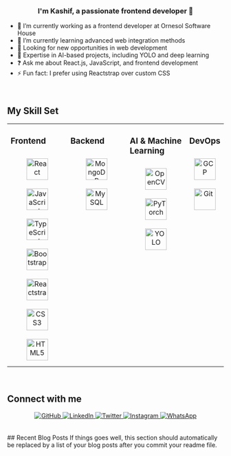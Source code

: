 <div align="center">
<!--   <img src="https://rishavanand.github.io/static/images/greetings.gif" align="center" style="width: 100%" /> -->
</div>  

### <div align="center">I'm Kashif, a passionate frontend developer 🚀</div>  

- 🔭 I’m currently working as a frontend developer at Ornesol Software House  
- 🌱 I’m currently learning advanced web integration methods  
- 💼 Looking for new opportunities in web development  
- 🎯 Expertise in AI-based projects, including YOLO and deep learning  
- ❓ Ask me about React.js, JavaScript, and frontend development  
- ⚡ Fun fact: I prefer using Reactstrap over custom CSS  

<br/>

## My Skill Set  
<table><tr><td valign="top" width="33%">

### Frontend  
<div align="center">  
<a href="https://reactjs.org/" target="_blank"><img style="margin: 10px" src="https://profilinator.rishav.dev/skills-assets/react-original-wordmark.svg" alt="React" height="50" /></a>  
<a href="https://www.javascript.com/" target="_blank"><img style="margin: 10px" src="https://profilinator.rishav.dev/skills-assets/javascript-original.svg" alt="JavaScript" height="50" /></a>  
<a href="https://www.typescriptlang.org/" target="_blank"><img style="margin: 10px" src="https://profilinator.rishav.dev/skills-assets/typescript-original.svg" alt="TypeScript" height="50" /></a>  
<a href="https://getbootstrap.com/" target="_blank"><img style="margin: 10px" src="https://profilinator.rishav.dev/skills-assets/bootstrap-plain.svg" alt="Bootstrap" height="50" /></a>  
<a href="https://reactstrap.github.io/" target="_blank"><img style="margin: 10px" src="https://reactstrap.github.io/logo.svg" alt="Reactstrap" height="50" /></a>  
<a href="https://www.w3schools.com/css/" target="_blank"><img style="margin: 10px" src="https://profilinator.rishav.dev/skills-assets/css3-original-wordmark.svg" alt="CSS3" height="50" /></a>  
<a href="https://en.wikipedia.org/wiki/HTML5" target="_blank"><img style="margin: 10px" src="https://profilinator.rishav.dev/skills-assets/html5-original-wordmark.svg" alt="HTML5" height="50" /></a>  
</div>

</td><td valign="top" width="33%">

### Backend  
<div align="center">  
<a href="https://www.mongodb.com/" target="_blank"><img style="margin: 10px" src="https://profilinator.rishav.dev/skills-assets/mongodb-original-wordmark.svg" alt="MongoDB" height="50" /></a>  
<a href="https://www.mysql.com/" target="_blank"><img style="margin: 10px" src="https://profilinator.rishav.dev/skills-assets/mysql-original-wordmark.svg" alt="MySQL" height="50" /></a>  
</div>

</td><td valign="top" width="33%">

### AI & Machine Learning  
<div align="center">  
<a href="https://opencv.org/" target="_blank"><img style="margin: 10px" src="https://profilinator.rishav.dev/skills-assets/opencv.png" alt="OpenCV" height="50" /></a>  
<a href="https://pytorch.org/" target="_blank"><img style="margin: 10px" src="https://profilinator.rishav.dev/skills-assets/pytorch-icon.svg" alt="PyTorch" height="50" /></a>  
<a href="https://pjreddie.com/darknet/yolo/" target="_blank"><img style="margin: 10px" src="https://upload.wikimedia.org/wikipedia/commons/2/2e/Yolo_logo.png" alt="YOLO" height="50" /></a>  
</div>
</td><td valign="top" width="33%">

### DevOps  
<div align="center">   
<a href="https://cloud.google.com/" target="_blank"><img style="margin: 10px" src="https://profilinator.rishav.dev/skills-assets/google_cloud-icon.svg" alt="GCP" height="50" /></a>  
<a href="https://github.com/" target="_blank"><img style="margin: 10px" src="https://profilinator.rishav.dev/skills-assets/git-scm-icon.svg" alt="Git" height="50" /></a>  
</div>
</td></tr></table>  

<br/>

## Connect with me  
<div align="center">
<a href="https://github.com/kashifcod" target="_blank">
<img src="https://img.shields.io/badge/github-%2324292e.svg?&style=for-the-badge&logo=github&logoColor=white" alt="GitHub" />
</a>
<a href="https://www.linkedin.com/in/kashifali07/" target="_blank">
<img src="https://img.shields.io/badge/linkedin-%231E77B5.svg?&style=for-the-badge&logo=linkedin&logoColor=white" alt="LinkedIn" />
</a>
<a href="#" target="_blank">
<img src="https://img.shields.io/badge/twitter-%2300acee.svg?&style=for-the-badge&logo=twitter&logoColor=white" alt="Twitter" />
</a>
<a href="https://www.instagram.com/kashif_aziz110/" target="_blank">
<img src="https://img.shields.io/badge/instagram-%23E4405F.svg?&style=for-the-badge&logo=instagram&logoColor=white" alt="Instagram" />
</a>
  <a href="https://wa.me/message/CBBH7TI6BL2GD1" target="_blank">
<img src="https://img.shields.io/badge/whatsapp-%25D366.svg?&style=for-the-badge&logo=whatsapp&logoColor=white" alt="WhatsApp" />
</a>
</div>
<br/>  


<br/> 
## Recent Blog Posts  
<!-- BLOG-POST-LIST:START -->  
If things goes well, this section should automatically be replaced by a list of your blog posts after you commit your readme file. 
<!-- BLOG-POST-LIST:END -->  

<br/>  
 



